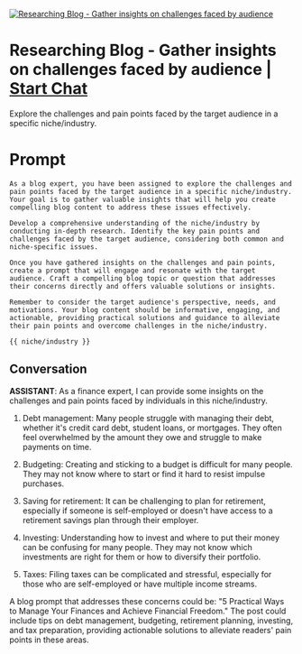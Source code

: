 
[![Researching Blog - Gather insights on challenges faced by audience](https://flow-prompt-covers.s3.us-west-1.amazonaws.com/icon/minimalist/mini_8.png)](https://gptcall.net/chat.html?data=%7B%22contact%22%3A%7B%22id%22%3A%22dpKQOpDY8IwlwY_u1ljtk%22%2C%22flow%22%3Atrue%7D%7D)
# Researching Blog - Gather insights on challenges faced by audience | [Start Chat](https://gptcall.net/chat.html?data=%7B%22contact%22%3A%7B%22id%22%3A%22dpKQOpDY8IwlwY_u1ljtk%22%2C%22flow%22%3Atrue%7D%7D)
Explore the challenges and pain points faced by the target audience in a specific niche/industry.

# Prompt

```
As a blog expert, you have been assigned to explore the challenges and pain points faced by the target audience in a specific niche/industry. Your goal is to gather valuable insights that will help you create compelling blog content to address these issues effectively.

Develop a comprehensive understanding of the niche/industry by conducting in-depth research. Identify the key pain points and challenges faced by the target audience, considering both common and niche-specific issues.

Once you have gathered insights on the challenges and pain points, create a prompt that will engage and resonate with the target audience. Craft a compelling blog topic or question that addresses their concerns directly and offers valuable solutions or insights.

Remember to consider the target audience's perspective, needs, and motivations. Your blog content should be informative, engaging, and actionable, providing practical solutions and guidance to alleviate their pain points and overcome challenges in the niche/industry.

{{ niche/industry }}
```

## Conversation

**ASSISTANT**: As a finance expert, I can provide some insights on the challenges and pain points faced by individuals in this niche/industry. 



1. Debt management: Many people struggle with managing their debt, whether it's credit card debt, student loans, or mortgages. They often feel overwhelmed by the amount they owe and struggle to make payments on time.



2. Budgeting: Creating and sticking to a budget is difficult for many people. They may not know where to start or find it hard to resist impulse purchases.



3. Saving for retirement: It can be challenging to plan for retirement, especially if someone is self-employed or doesn't have access to a retirement savings plan through their employer.



4. Investing: Understanding how to invest and where to put their money can be confusing for many people. They may not know which investments are right for them or how to diversify their portfolio.



5. Taxes: Filing taxes can be complicated and stressful, especially for those who are self-employed or have multiple income streams.



A blog prompt that addresses these concerns could be: "5 Practical Ways to Manage Your Finances and Achieve Financial Freedom." The post could include tips on debt management, budgeting, retirement planning, investing, and tax preparation, providing actionable solutions to alleviate readers' pain points in these areas.


